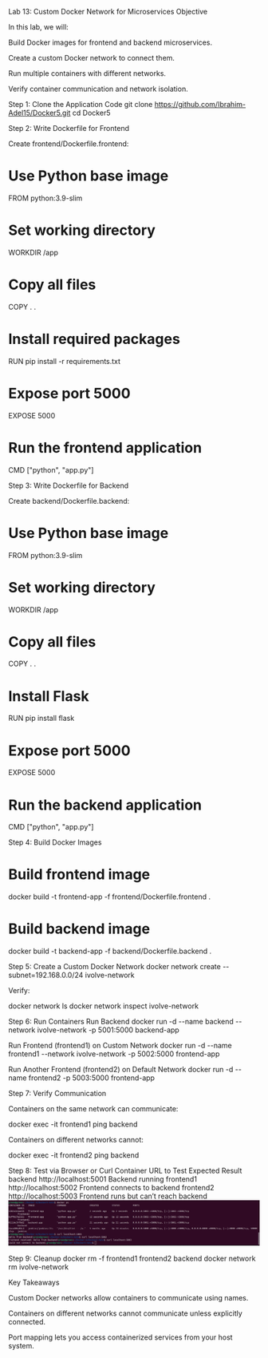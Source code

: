 Lab 13: Custom Docker Network for Microservices
Objective

In this lab, we will:

Build Docker images for frontend and backend microservices.

Create a custom Docker network to connect them.

Run multiple containers with different networks.

Verify container communication and network isolation.

Step 1: Clone the Application Code
git clone https://github.com/Ibrahim-Adel15/Docker5.git
cd Docker5

 Step 2: Write Dockerfile for Frontend

Create frontend/Dockerfile.frontend:

# Use Python base image
FROM python:3.9-slim

# Set working directory
WORKDIR /app

# Copy all files
COPY . .

# Install required packages
RUN pip install -r requirements.txt

# Expose port 5000
EXPOSE 5000

# Run the frontend application
CMD ["python", "app.py"]

 Step 3: Write Dockerfile for Backend

Create backend/Dockerfile.backend:

# Use Python base image
FROM python:3.9-slim

# Set working directory
WORKDIR /app

# Copy all files
COPY . .

# Install Flask
RUN pip install flask

# Expose port 5000
EXPOSE 5000

# Run the backend application
CMD ["python", "app.py"]

 Step 4: Build Docker Images
# Build frontend image
docker build -t frontend-app -f frontend/Dockerfile.frontend .

# Build backend image
docker build -t backend-app -f backend/Dockerfile.backend .

 Step 5: Create a Custom Docker Network
docker network create --subnet=192.168.0.0/24 ivolve-network


Verify:

docker network ls
docker network inspect ivolve-network

 Step 6: Run Containers
Run Backend
docker run -d --name backend --network ivolve-network -p 5001:5000 backend-app

Run Frontend (frontend1) on Custom Network
docker run -d --name frontend1 --network ivolve-network -p 5002:5000 frontend-app

Run Another Frontend (frontend2) on Default Network
docker run -d --name frontend2 -p 5003:5000 frontend-app

 Step 7: Verify Communication

 Containers on the same network can communicate:

docker exec -it frontend1 ping backend


 Containers on different networks cannot:

docker exec -it frontend2 ping backend

 Step 8: Test via Browser or Curl
Container	URL to Test	Expected Result
backend	http://localhost:5001
	Backend running
frontend1	http://localhost:5002
	Frontend connects to backend
frontend2	http://localhost:5003
	Frontend runs but can’t reach backend
![Lab 13 Screenshot](./screenshot.png)

 Step 9: Cleanup
docker rm -f frontend1 frontend2 backend
docker network rm ivolve-network

 Key Takeaways

Custom Docker networks allow containers to communicate using names.

Containers on different networks cannot communicate unless explicitly connected.

Port mapping lets you access containerized services from your host system.
